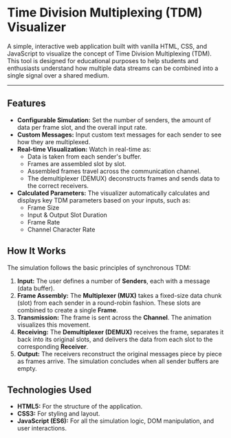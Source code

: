 # Time Division Multiplexing (TDM) Visualizer

A simple, interactive web application built with vanilla HTML, CSS, and JavaScript to visualize the concept of Time Division Multiplexing (TDM). This tool is designed for educational purposes to help students and enthusiasts understand how multiple data streams can be combined into a single signal over a shared medium.

---

## Features

- **Configurable Simulation:** Set the number of senders, the amount of data per frame slot, and the overall input rate.
- **Custom Messages:** Input custom text messages for each sender to see how they are multiplexed.
- **Real-time Visualization:** Watch in real-time as:
    - Data is taken from each sender's buffer.
    - Frames are assembled slot by slot.
    - Assembled frames travel across the communication channel.
    - The demultiplexer (DEMUX) deconstructs frames and sends data to the correct receivers.
- **Calculated Parameters:** The visualizer automatically calculates and displays key TDM parameters based on your inputs, such as:
    - Frame Size
    - Input & Output Slot Duration
    - Frame Rate
    - Channel Character Rate

## How It Works

The simulation follows the basic principles of synchronous TDM:

1.  **Input:** The user defines a number of **Senders**, each with a message (data buffer).
2.  **Frame Assembly:** The **Multiplexer (MUX)** takes a fixed-size data chunk (slot) from each sender in a round-robin fashion. These slots are combined to create a single **Frame**.
3.  **Transmission:** The frame is sent across the **Channel**. The animation visualizes this movement.
4.  **Receiving:** The **Demultiplexer (DEMUX)** receives the frame, separates it back into its original slots, and delivers the data from each slot to the corresponding **Receiver**.
5.  **Output:** The receivers reconstruct the original messages piece by piece as frames arrive. The simulation concludes when all sender buffers are empty.

## Technologies Used

-   **HTML5:** For the structure of the application.
-   **CSS3:** For styling and layout.
-   **JavaScript (ES6):** For all the simulation logic, DOM manipulation, and user interactions.
